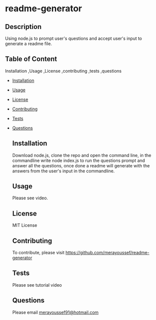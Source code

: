# readme-generator

  ## Description 

   Using node.js to prompt user's questions and accept user's input to generate a readme file.


  ## Table of Content 

  Installation ,Usage ,License ,contributing ,tests ,questions  
    
* [Installation](#installation)
* [Usage](#usage)
* [License](#license)
* [Contributing](#contributing)
* [Tests](#tests)
* [Questions](#questions)

  
  

  ## Installation 

  Download node.js, clone the repo and open the command line, in the commandline write node index.js to run the questions prompt and answer all  the questions, once done a readme will generate with the answers  from the user's input in the commandline. 


  ## Usage 

  Please see video.


  ## License 

  MIT License


  ## Contributing 

  To contribute, please visit https://github.com/merayoussef/readme-generator


  ## Tests 

  Please see tutorial video

  
  ## Questions 

  Please email merayoussef91@hotmail.com
